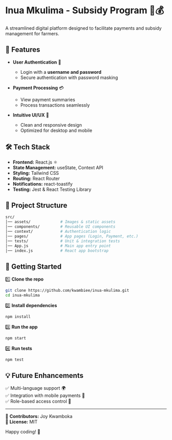 

# **Inua Mkulima - Subsidy Program** 🌿💰  

A streamlined digital platform designed to facilitate payments and subsidy management for farmers.  

## **🚀 Features**  

- **User Authentication** 🔐  
  - Login with a **username and password**  
  - Secure authentication with password masking  

- **Payment Processing** 💳  
  - View payment summaries  
  - Process transactions seamlessly  

- **Intuitive UI/UX** 🎨  
  - Clean and responsive design  
  - Optimized for desktop and mobile  

## **🛠️ Tech Stack**  

- **Frontend:** React.js ⚛️  
- **State Management:** useState, Context API  
- **Styling:** Tailwind CSS  
- **Routing:** React Router  
- **Notifications:** react-toastify  
- **Testing:** Jest & React Testing Library  

## **📂 Project Structure**  

```bash
src/
│── assets/             # Images & static assets  
│── components/         # Reusable UI components  
│── context/            # Authentication logic  
│── pages/              # App pages (Login, Payment, etc.)  
│── tests/              # Unit & integration tests  
│── App.js              # Main app entry point  
│── index.js            # React app bootstrap  
```

## **📜 Getting Started**  

1️⃣ **Clone the repo**  
```sh
git clone https://github.com/kwambiee/inua-mkulima.git
cd inua-mkulima
```

2️⃣ **Install dependencies**  
```sh
npm install
```

3️⃣ **Run the app**  
```sh
npm start
```

4️⃣ **Run tests**  
```sh
npm test
```

## **💡 Future Enhancements**  
✅ Multi-language support 🌍  
✅ Integration with mobile payments 📱  
✅ Role-based access control 🔑  

---

🔹 **Contributors:** Joy Kwamboka   
🔹 **License:** MIT  

Happy coding! 🚀